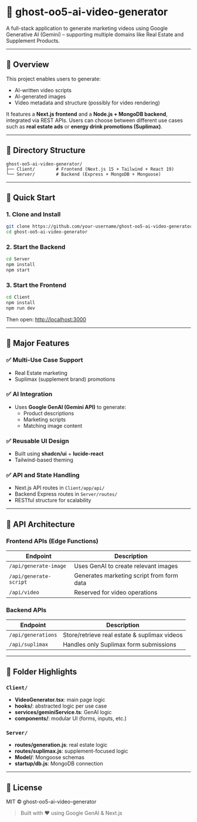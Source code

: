 # 🧠 ghost-oo5-ai-video-generator

A full-stack application to generate marketing videos using Google Generative AI (Gemini) – supporting multiple domains like Real Estate and Supplement Products.

---

## 📌 Overview

This project enables users to generate:
- AI-written video scripts
- AI-generated images
- Video metadata and structure (possibly for video rendering)

It features a **Next.js frontend** and a **Node.js + MongoDB backend**, integrated via REST APIs. Users can choose between different use cases such as **real estate ads** or **energy drink promotions (Suplimax)**.

---

## 📁 Directory Structure

```
ghost-oo5-ai-video-generator/
├── Client/        # Frontend (Next.js 15 + Tailwind + React 19)
└── Server/        # Backend (Express + MongoDB + Mongoose)
```

---

## 🚀 Quick Start

### 1. Clone and Install

```bash
git clone https://github.com/your-username/ghost-oo5-ai-video-generator.git
cd ghost-oo5-ai-video-generator
```

### 2. Start the Backend

```bash
cd Server
npm install
npm start
```

### 3. Start the Frontend

```bash
cd Client
npm install
npm run dev
```

Then open: [http://localhost:3000](http://localhost:3000)

---

## 🧩 Major Features

### ✅ Multi-Use Case Support
- Real Estate marketing
- Suplimax (supplement brand) promotions

### ✅ AI Integration
- Uses **Google GenAI (Gemini API)** to generate:
  - Product descriptions
  - Marketing scripts
  - Matching image content

### ✅ Reusable UI Design
- Built using **shadcn/ui** + **lucide-react**
- Tailwind-based theming

### ✅ API and State Handling
- Next.js API routes in `Client/app/api/`
- Backend Express routes in `Server/routes/`
- RESTful structure for scalability

---

## 🔗 API Architecture

### Frontend APIs (Edge Functions)

| Endpoint | Description |
|----------|-------------|
| `/api/generate-image` | Uses GenAI to create relevant images |
| `/api/generate-script` | Generates marketing script from form data |
| `/api/video` | Reserved for video operations |

### Backend APIs

| Endpoint | Description |
|----------|-------------|
| `/api/generations` | Store/retrieve real estate & suplimax videos |
| `/api/suplimax` | Handles only Suplimax form submissions |

---

## 🧠 Folder Highlights

### `Client/`
- **VideoGenerator.tsx**: main page logic
- **hooks/**: abstracted logic per use case
- **services/geminiService.ts**: GenAI logic
- **components/**: modular UI (forms, inputs, etc.)

### `Server/`
- **routes/generation.js**: real estate logic
- **routes/suplimax.js**: supplement-focused logic
- **Model/**: Mongoose schemas
- **startup/db.js**: MongoDB connection

---

## 📄 License

MIT © ghost-oo5-ai-video-generator

> Built with ❤️ using Google GenAI & Next.js
